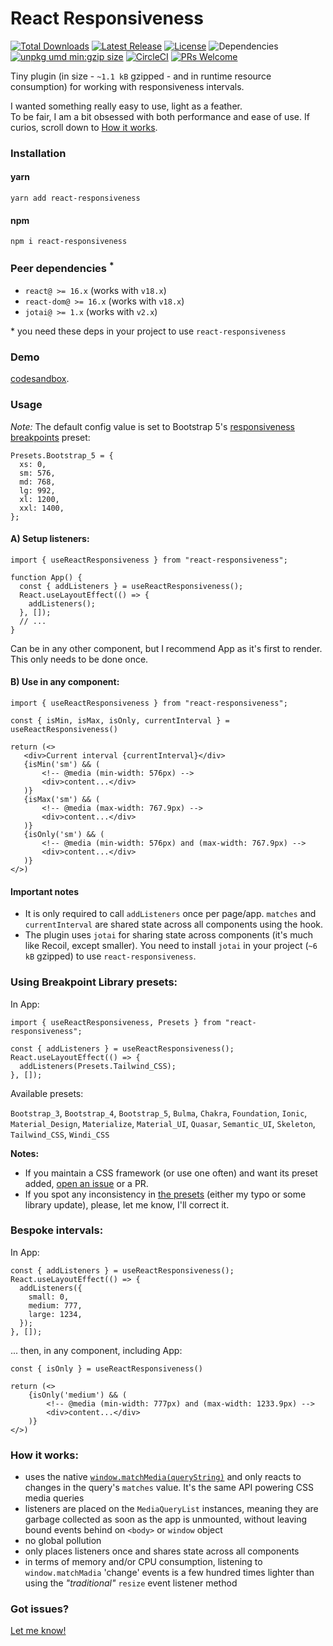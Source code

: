 # React Responsiveness

<p>
<a href="https://www.npmjs.com/package/react-responsiveness"><img src="https://img.shields.io/npm/dt/react-responsiveness.svg" alt="Total Downloads"></a>
<a href="https://www.npmjs.com/package/react-responsiveness"><img src="https://img.shields.io/npm/v/react-responsiveness.svg" alt="Latest Release"></a>
<a href="https://github.com/andrei-gheorghiu/react-responsiveness/blob/main/LICENSE.MD"><img src="https://img.shields.io/npm/l/react-responsiveness.svg" alt="License"></a>
<img src="https://img.shields.io/badge/dependencies-0-brightgreen.svg" alt="Dependencies" />
<a href="https://unpkg.com/react-responsiveness"><img src="https://img.badgesize.io/https://unpkg.com/react-responsiveness.svg?compression=gzip&label=umd:minzip" alt="unpkg umd min:gzip size" /></a>
<a href="https://circleci.com/gh/andrei-gheorghiu/react-responsiveness/tree/main"><img src="https://circleci.com/gh/andrei-gheorghiu/react-responsiveness/tree/main.svg?style=svg" alt="CircleCI" /></a>
<a href="https://makeapullrequest.com"><img src="https://img.shields.io/badge/PRs-welcome-brightgreen.svg?style=flat-square" alt="PRs Welcome"/></a>
</p>
Tiny plugin (in size - <code>~1.1 kB</code> gzipped - and in runtime resource consumption) for working with responsiveness intervals.

I wanted something really easy to use, light as a feather.  
To be fair, I am a bit obsessed with both performance and ease of use. If curios, scroll down to [How it works](#how-it-works).

### Installation

#### yarn

```terminal
yarn add react-responsiveness
```

#### npm

```terminal
npm i react-responsiveness
```

### Peer dependencies <sup>\*</sup>

- `react@ >= 16.x` (works with `v18.x`)
- `react-dom@ >= 16.x` (works with `v18.x`)
- `jotai@ >= 1.x` (works with `v2.x`)

<span>*</span> you need these deps in your project to use `react-responsiveness`

### Demo

[codesandbox](https://codesandbox.io/p/github/codesandbox/codesandbox-template-vite-react/csb-ss87sf/react-responsiveness?file=%2Fsrc%2FApp.tsx).

### Usage

_Note:_ The default config value is set to Bootstrap 5's [responsiveness breakpoints](https://getbootstrap.com/docs/5.3/layout/breakpoints/#available-breakpoints) preset:

```tsx
Presets.Bootstrap_5 = {
  xs: 0,
  sm: 576,
  md: 768,
  lg: 992,
  xl: 1200,
  xxl: 1400,
};
```

#### A) Setup listeners:

```tsx
import { useReactResponsiveness } from "react-responsiveness";

function App() {
  const { addListeners } = useReactResponsiveness();
  React.useLayoutEffect(() => {
    addListeners();
  }, []);
  // ...
}
```

Can be in any other component, but I recommend App as it's first to render. This only needs to be done once.

#### B) Use in any component:

```tsx
import { useReactResponsiveness } from "react-responsiveness";

const { isMin, isMax, isOnly, currentInterval } = useReactResponsiveness()

return (<>
   <div>Current interval {currentInterval}</div>
   {isMin('sm') && (
       <!-- @media (min-width: 576px) -->
       <div>content...</div>
   )}
   {isMax('sm') && (
       <!-- @media (max-width: 767.9px) -->
       <div>content...</div>
   )}
   {isOnly('sm') && (
       <!-- @media (min-width: 576px) and (max-width: 767.9px) -->
       <div>content...</div>
   )}
</>)
```

#### Important notes

- It is only required to call `addListeners` once per page/app. `matches` and `currentInterval` are shared state across all components using the hook.
- The plugin uses `jotai` for sharing state across components (it's much like Recoil, except smaller).
  You need to install `jotai` in your project (`~6 kB` gzipped) to use `react-responsiveness`.

### Using Breakpoint Library presets:

In App:

```tsx
import { useReactResponsiveness, Presets } from "react-responsiveness";

const { addListeners } = useReactResponsiveness();
React.useLayoutEffect(() => {
  addListeners(Presets.Tailwind_CSS);
}, []);
```

Available presets:

`Bootstrap_3`, `Bootstrap_4`, `Bootstrap_5`, `Bulma`, `Chakra`, `Foundation`, `Ionic`, `Material_Design`, `Materialize`, `Material_UI`, `Quasar`, `Semantic_UI`, `Skeleton`, `Tailwind_CSS`, `Windi_CSS`

**Notes:**

- If you maintain a CSS framework (or use one often) and want its preset added, [open an issue](https://github.com/andrei-gheorghiu/react-responsiveness/issues) or a PR.
- If you spot any inconsistency in [the presets](https://github.com/andrei-gheorghiu/react-responsiveness/blob/main/lib/presets.ts) (either my typo or some library update), please, let me know, I'll correct it.

### Bespoke intervals:

In App:

```tsx
const { addListeners } = useReactResponsiveness();
React.useLayoutEffect(() => {
  addListeners({
    small: 0,
    medium: 777,
    large: 1234,
  });
}, []);
```

... then, in any component, including App:

```tsx
const { isOnly } = useReactResponsiveness()

return (<>
    {isOnly('medium') && (
        <!-- @media (min-width: 777px) and (max-width: 1233.9px) -->
        <div>content...</div>
    )}
</>)
```

### How it works:

- uses the native [`window.matchMedia(queryString)`](https://developer.mozilla.org/en-US/docs/Web/API/Window/matchMedia) and only reacts to changes in the query's `matches` value. It's the same API powering CSS media queries
- listeners are placed on the `MediaQueryList` instances, meaning they are garbage collected as soon as the app is unmounted, without leaving bound events behind on `<body>` or `window` object
- no global pollution
- only places listeners once and shares state across all components
- in terms of memory and/or CPU consumption, listening to `window.matchMadia` 'change' events is a few hundred times lighter than using the _"traditional"_ `resize` event listener method

### Got issues?

[Let me know!](https://github.com/andrei-gheorghiu/react-responsiveness/issues)

